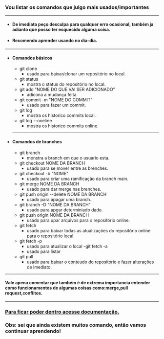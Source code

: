 ### Vou listar os comandos que julgo mais usados/importantes

---

- #### De imediato peço desculpa para qualquer erro ocasional, também ja adianto que posso ter esquecido alguma coisa.
- #### Recomendo aprender usando no dia-dia.

---

- #### Comandos básicos
  - git clone
    - usado para baixar/clonar um repositório no local.
  - git status
    - mostra o status do repositório no local.
  - git add "NOME DO QUE VAI SER ADICIONADO"
    - adicona a mudança feita.
  - git commit -m "NOME DO COMMIT"
    - usado para fazer um commit.
  - git log
    - mostra os historico commits local.
  - git log --oneline
    - mostra os historico commits online.


  ---

- #### Comandos de branches
  - git branch
    - monstra a branch em que o usuario esta.
  - git checkout NOME DA BRANCH
    - usado para se mover entre as brenches.
  - git checkout -b "NOME"
    - usado para criar uma ramificação da branch main.
  - git merge NOME DA BRANCH
    - usado para dar merge nas brenches.
  - git push origin --delete NOME DA BRANCH
    - usado para apagar uma branch.
  - git branch -D "NOME DA BRANCH"
    - usado para apgar determiniado dado.
  - git push origin  NOME DA BRANCH
    - usado para upar arquivos para o repositório online.
  - git fetch
    - usado para baixar todas as atualizações do repositório online para o repositório local.
  - git fetch -p
    - usado para atualizar o local
  -git fetch -a 
    - usado para listar 
  - git pull
    - usado para baixar o conteudo do repositório e fazer alterações de imediato.

---

#### Vale apena comentar que também é de extrema importancia entender como funcionamentos de algumas coisas como:merge,pull request,conflitos.

---

### [Para ficar poder dentro acesse documentação.](https://git-scm.com/docs/git/pt_BR)
### Obs: sei que ainda existem muitos comando, então vamos continuar aprendendo!